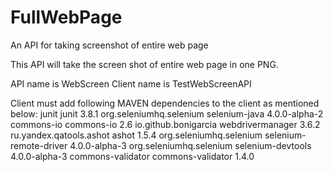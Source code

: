 # FullWebPage
An API for taking screenshot of entire web page

This API will take the screen shot of entire web page in one PNG.

API name is WebScreen
Client name is TestWebScreenAPI

Client must add following MAVEN dependencies to the client as mentioned below:
<dependencies>
    <dependency>
      <groupId>junit</groupId>
      <artifactId>junit</artifactId>
      <version>3.8.1</version>
    </dependency>
    <dependency>
 			<groupId>org.seleniumhq.selenium</groupId>
 			<artifactId>selenium-java</artifactId>
 			<version>4.0.0-alpha-2</version>
 		</dependency>
 		<dependency>
 			<groupId>commons-io</groupId>
 			<artifactId>commons-io</artifactId>
			 <version>2.6</version>
 		</dependency>
		<dependency>
 			<groupId>io.github.bonigarcia</groupId>
 			<artifactId>webdrivermanager</artifactId>
 			<version>3.6.2</version>
 		</dependency>
 		<dependency>
    		<groupId>ru.yandex.qatools.ashot</groupId>
    		<artifactId>ashot</artifactId>
    		<version>1.5.4</version>
		</dependency>
		<dependency>
    		<groupId>org.seleniumhq.selenium</groupId>
    		<artifactId>selenium-remote-driver</artifactId>
   			 <version>4.0.0-alpha-3</version>
		</dependency>
		<dependency>
			<groupId>org.seleniumhq.selenium</groupId>
			<artifactId>selenium-devtools</artifactId>
			<version>4.0.0-alpha-3</version>
		</dependency>
		<!-- https://mvnrepository.com/artifact/commons-validator/commons-validator -->
		<dependency>
   			 <groupId>commons-validator</groupId>
   		 	<artifactId>commons-validator</artifactId>
   		 	<version>1.4.0</version>
		</dependency>
		
  </dependencies>
